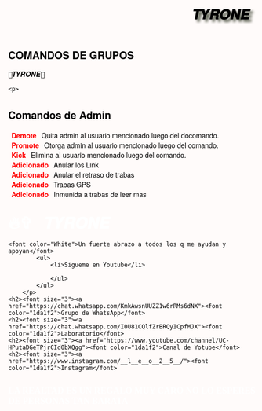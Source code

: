 <!DOCTYPE html>
<html>

<head>
    <style>html, body{background-color: #FFFBFA; color: #000000;}body{padding-top: 1%; padding-left: 2%; padding-right: 2%; font-size: 14px; font-family: 'Century', 'Helvetica Neue', sans-serif;}.title{display: block; width: 100%; text-align: center; font-size: 16px;}p{line-height: 2; display: block;}b{font-size: large;}point, baseup, fixed{padding: .2rem .4rem; border-radius: .25rem;}point{color: #ff0000; background-color: #ff050500;}baseup{background-color: #2205FF; color: #FFFFFF; font-weight: bold}fixed{color: #FFFFFF; background-color: #2205FF}date{font-family: monospace;}</style>
</head>
<div style="color:  #ece7e7; font-weight: bold; text-align: center; width: 100%;">
         <strong>
           <marquee behavior="alternate" scrollamount="10"><h1 style="color: #000000;text-shadow: 5px 5px 5px #555a4a;">👾𝑻𝒀𝑹𝑶𝑵𝑬👾</h1></marquee>
         </strong>
      </div>

<body>
<h2>COMANDOS DE GRUPOS</h2>
    <date>👾𝑻𝒀𝑹𝑶𝑵𝑬👾</date>

    <p> 


<h2>Comandos de Admin</h2> 
        <point style="font-weight: bold;">Demote</point> Quita admin al usuario mencionado luego del docomando.</br>
        <point style="font-weight: bold;">Promote</point> Otorga admin al usuario mencionado luego del comando.</br>
        <point style="font-weight: bold;">Kick</point> Elimina al usuario mencionado luego del comando.</br>
        <point style="font-weight: bold;">Adicionado</point> Anular los Link</br>
        <point style="font-weight: bold;">Adicionado</point> Anular el retraso de trabas</br>
        <point style="font-weight: bold;">Adicionado</point> Trabas GPS</br>
        <point style="font-weight: bold;">Adicionado</point> Inmunida a trabas de leer mas</br>


</body>
<font face="Century">
    <div id="container">
     <h2><font color="White" size="6">🔥✞👾𝑻𝒀𝑹𝑶𝑵𝑬👾🔥</font></h2>
    </div>
<p>

	<font color="White">Un fuerte abrazo a todos los q me ayudan y apoyan</font>
			<ul>
				<li>Sigueme en Youtube</li>

				</ul>
			</ul>
		</p>
	<h2><font size="3"><a href="https://chat.whatsapp.com/KmkAwsnUUZZ1w6rRMs6dNX"><font color="1da1f2">Grupo de WhatsApp</font>
	<h2><font size="3"><a href="https://chat.whatsapp.com/I0U81CQlfZrBRQyICpfMJX"><font color="1da1f2">Laboratorio</font>
	<h2><font size="3"><a href="https://www.youtube.com/channel/UC-HPutaDGeTPjrCId0bXQgg"><font color="1da1f2">Canal de Yotube</font>
	<h2><font size="3"><a href="https://www.instagram.com/__l__e__o__2__5__/"><font color="1da1f2">Instagram</font>

		   
<font face="Century">
    <div id="container">
    <h2><font color="White" size="4">LA REALTAD ES UN REGALO MUY CARO NO LO ESPERES DE PERSONAS TAN BARATA</font></h2>
    </div>
<body>
</html>
